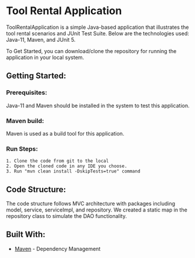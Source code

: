 # Tool Rental Application
ToolRentalApplication is a simple Java-based application that illustrates the tool rental scenarios and JUnit Test Suite.
Below are the technologies used: Java-11, Maven, and JUnit 5.

To Get Started, you can download/clone the repository for running the application in your local system.

## Getting Started:
  ### Prerequisites: 
  Java-11 and Maven should be installed in the system to test this application. 
       
  ### Maven build: 
  Maven is used as a build tool for this application.
  
  ### Run Steps:
    1. Clone the code from git to the local
    2. Open the cloned code in any IDE you choose.
    3. Run "mvn clean install -DskipTests=true" command

## Code Structure: 
  The code structure follows MVC architecture with packages including model, service, serviceImpl, and repository. We created a static map in the repository class to simulate the DAO functionality.
  

## Built With:

* [Maven](https://maven.apache.org/) - Dependency Management
